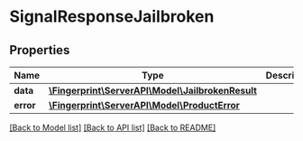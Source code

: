 # SignalResponseJailbroken

## Properties
Name | Type | Description | Notes
------------ | ------------- | ------------- | -------------
**data** | [**\Fingerprint\ServerAPI\Model\JailbrokenResult**](JailbrokenResult.md) |  | [optional] 
**error** | [**\Fingerprint\ServerAPI\Model\ProductError**](ProductError.md) |  | [optional] 

[[Back to Model list]](../../README.md#documentation-for-models) [[Back to API list]](../../README.md#documentation-for-api-endpoints) [[Back to README]](../../README.md)

